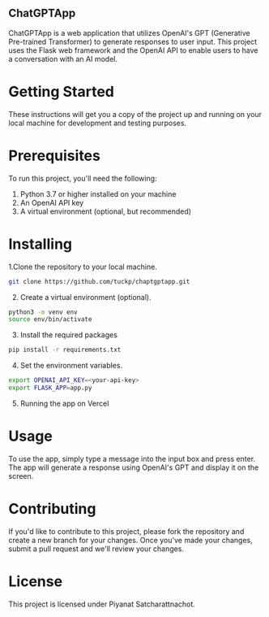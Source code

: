 ## ChatGPTApp
ChatGPTApp is a web application that utilizes OpenAI's GPT (Generative Pre-trained Transformer) to generate responses to user input. This project uses the Flask web framework and the OpenAI API to enable users to have a conversation with an AI model.

# Getting Started
These instructions will get you a copy of the project up and running on your local machine for development and testing purposes.

# Prerequisites
To run this project, you'll need the following:
1. Python 3.7 or higher installed on your machine
2. An OpenAI API key
3. A virtual environment (optional, but recommended)

# Installing
1.Clone the repository to your local machine.
```bash
git clone https://github.com/tuckp/chaptgptapp.git
```
2. Create a virtual environment (optional).
```bash
python3 -m venv env
source env/bin/activate
```
3. Install the required packages
```bash
pip install -r requirements.txt
```
4. Set the environment variables.
```bash
export OPENAI_API_KEY=<your-api-key>
export FLASK_APP=app.py
```
5. Running the app on Vercel

# Usage
To use the app, simply type a message into the input box and press enter. The app will generate a response using OpenAI's GPT and display it on the screen.

# Contributing
If you'd like to contribute to this project, please fork the repository and create a new branch for your changes. Once you've made your changes, submit a pull request and we'll review your changes.

# License
This project is licensed under Piyanat Satcharattnachot.